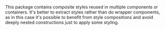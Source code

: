 This package contains composite styles reused in multiple components or containers.
It's better to extract styles rather than do wrapper components, 
as in this case it's possible to benefit from style compositions 
and avoid deeply nested constructions just to apply some styling.
